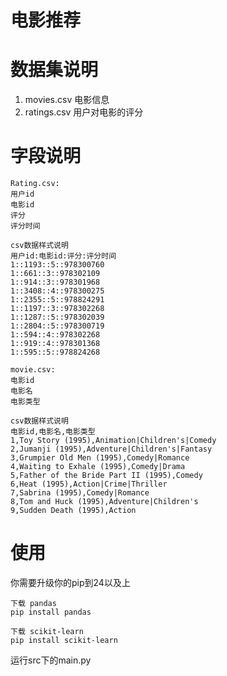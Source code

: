 # 电影推荐

# 数据集说明
1. movies.csv 电影信息
2. ratings.csv 用户对电影的评分

# 字段说明
~~~
Rating.csv:
用户id
电影id
评分
评分时间

csv数据样式说明
用户id:电影id:评分:评分时间
1::1193::5::978300760
1::661::3::978302109
1::914::3::978301968
1::3408::4::978300275
1::2355::5::978824291
1::1197::3::978302268
1::1287::5::978302039
1::2804::5::978300719
1::594::4::978302268
1::919::4::978301368
1::595::5::978824268
~~~

~~~
movie.csv:
电影id
电影名
电影类型

csv数据样式说明
电影id,电影名,电影类型
1,Toy Story (1995),Animation|Children's|Comedy
2,Jumanji (1995),Adventure|Children's|Fantasy
3,Grumpier Old Men (1995),Comedy|Romance
4,Waiting to Exhale (1995),Comedy|Drama
5,Father of the Bride Part II (1995),Comedy
6,Heat (1995),Action|Crime|Thriller
7,Sabrina (1995),Comedy|Romance
8,Tom and Huck (1995),Adventure|Children's
9,Sudden Death (1995),Action
~~~


# 使用
你需要升级你的pip到24以及上
~~~
下载 pandas
pip install pandas
~~~

~~~
下载 scikit-learn
pip install scikit-learn
~~~

运行src下的main.py